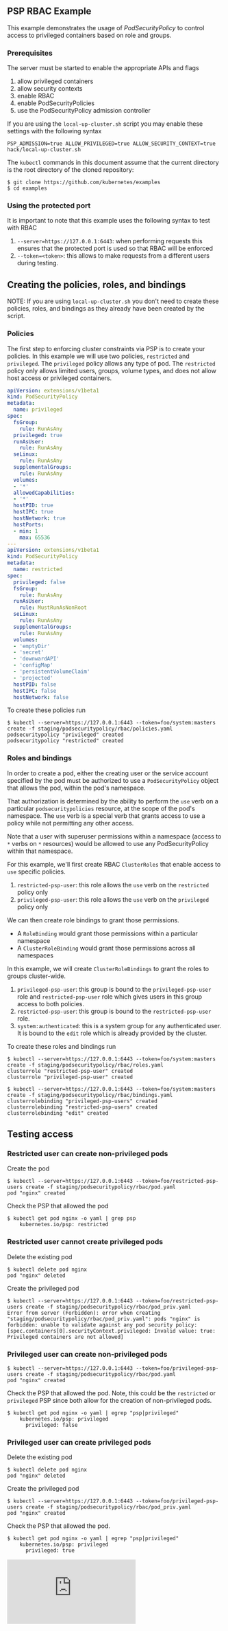 ## PSP RBAC Example

This example demonstrates the usage of *PodSecurityPolicy* to control access to privileged containers
based on role and groups.

### Prerequisites

The server must be started to enable the appropriate APIs and flags

1.  allow privileged containers
1.  allow security contexts
1.  enable RBAC
1.  enable PodSecurityPolicies
1.  use the PodSecurityPolicy admission controller

If you are using the `local-up-cluster.sh` script you may enable these settings with the following syntax

```
PSP_ADMISSION=true ALLOW_PRIVILEGED=true ALLOW_SECURITY_CONTEXT=true hack/local-up-cluster.sh
```

The `kubectl` commands in this document assume that the current directory is the root directory of the cloned repository:

```console
$ git clone https://github.com/kubernetes/examples
$ cd examples
```

### Using the protected port

It is important to note that this example uses the following syntax to test with RBAC

1.  `--server=https://127.0.0.1:6443`: when performing requests this ensures that the protected port is used so
that RBAC will be enforced
1.  `--token=<token>`: this allows to make requests from a different users during testing.

## Creating the policies, roles, and bindings

NOTE: If you are using `local-up-cluster.sh` you don't need to create these
policies, roles, and bindings as they already have been created by the script.

### Policies

The first step to enforcing cluster constraints via PSP is to create your policies.  In this
example we will use two policies, `restricted` and `privileged`. The `privileged` policy allows any type of pod.
The `restricted` policy only allows limited users, groups, volume types, and does not allow host access or privileged containers.

```yaml
apiVersion: extensions/v1beta1
kind: PodSecurityPolicy
metadata:
  name: privileged
spec:
  fsGroup:
    rule: RunAsAny
  privileged: true
  runAsUser:
    rule: RunAsAny
  seLinux:
    rule: RunAsAny
  supplementalGroups:
    rule: RunAsAny
  volumes:
  - '*'
  allowedCapabilities:
  - '*'
  hostPID: true
  hostIPC: true
  hostNetwork: true
  hostPorts:
  - min: 1
    max: 65536
---
apiVersion: extensions/v1beta1
kind: PodSecurityPolicy
metadata:
  name: restricted
spec:
  privileged: false
  fsGroup:
    rule: RunAsAny
  runAsUser:
    rule: MustRunAsNonRoot
  seLinux:
    rule: RunAsAny
  supplementalGroups:
    rule: RunAsAny
  volumes:
  - 'emptyDir'
  - 'secret'
  - 'downwardAPI'
  - 'configMap'
  - 'persistentVolumeClaim'
  - 'projected'
  hostPID: false
  hostIPC: false
  hostNetwork: false
```

To create these policies run

```
$ kubectl --server=https://127.0.0.1:6443 --token=foo/system:masters create -f staging/podsecuritypolicy/rbac/policies.yaml
podsecuritypolicy "privileged" created
podsecuritypolicy "restricted" created
```

### Roles and bindings

In order to create a pod, either the creating user or the service account
specified by the pod must be authorized to use a `PodSecurityPolicy` object
that allows the pod, within the pod's namespace.

That authorization is determined by the ability to perform the `use` verb 
on a particular `podsecuritypolicies` resource, at the scope of the pod's namespace.
The `use` verb is a special verb that grants access to use a policy while not permitting any
other access.

Note that a user with superuser permissions within a namespace (access to `*` verbs on `*` resources)
would be allowed to use any PodSecurityPolicy within that namespace.

For this example, we'll first create RBAC `ClusterRoles` that enable access to `use` specific policies.

1. `restricted-psp-user`: this role allows the `use` verb on the `restricted` policy only
2. `privileged-psp-user`: this role allows the `use` verb on the `privileged` policy only

We can then create role bindings to grant those permissions.

* A `RoleBinding` would grant those permissions within a particular namespace
* A `ClusterRoleBinding` would grant those permissions across all namespaces

In this example, we will create `ClusterRoleBindings` to grant the roles to groups cluster-wide.

1. `privileged-psp-user`: this group is bound to the `privileged-psp-user` role and `restricted-psp-user` role which gives users
in this group access to both policies.
1. `restricted-psp-user`: this group is bound to the `restricted-psp-user` role.
1. `system:authenticated`: this is a system group for any authenticated user.  It is bound to the `edit`
role which is already provided by the cluster.

To create these roles and bindings run

```
$ kubectl --server=https://127.0.0.1:6443 --token=foo/system:masters create -f staging/podsecuritypolicy/rbac/roles.yaml
clusterrole "restricted-psp-user" created
clusterrole "privileged-psp-user" created

$ kubectl --server=https://127.0.0.1:6443 --token=foo/system:masters create -f staging/podsecuritypolicy/rbac/bindings.yaml
clusterrolebinding "privileged-psp-users" created
clusterrolebinding "restricted-psp-users" created
clusterrolebinding "edit" created
```

## Testing access

### Restricted user can create non-privileged pods

Create the pod

```
$ kubectl --server=https://127.0.0.1:6443 --token=foo/restricted-psp-users create -f staging/podsecuritypolicy/rbac/pod.yaml
pod "nginx" created
```

Check the PSP that allowed the pod

```
$ kubectl get pod nginx -o yaml | grep psp
    kubernetes.io/psp: restricted
```

### Restricted user cannot create privileged pods

Delete the existing pod

```
$ kubectl delete pod nginx
pod "nginx" deleted
```

Create the privileged pod

```
$ kubectl --server=https://127.0.0.1:6443 --token=foo/restricted-psp-users create -f staging/podsecuritypolicy/rbac/pod_priv.yaml
Error from server (Forbidden): error when creating "staging/podsecuritypolicy/rbac/pod_priv.yaml": pods "nginx" is forbidden: unable to validate against any pod security policy: [spec.containers[0].securityContext.privileged: Invalid value: true: Privileged containers are not allowed]
```

### Privileged user can create non-privileged pods

```
$ kubectl --server=https://127.0.0.1:6443 --token=foo/privileged-psp-users create -f staging/podsecuritypolicy/rbac/pod.yaml
pod "nginx" created
```

Check the PSP that allowed the pod.  Note, this could be the `restricted` or `privileged` PSP since both allow
for the creation of non-privileged pods.

```
$ kubectl get pod nginx -o yaml | egrep "psp|privileged"
    kubernetes.io/psp: privileged
      privileged: false
```

### Privileged user can create privileged pods

Delete the existing pod

```
$ kubectl delete pod nginx
pod "nginx" deleted
```

Create the privileged pod

```
$ kubectl --server=https://127.0.0.1:6443 --token=foo/privileged-psp-users create -f staging/podsecuritypolicy/rbac/pod_priv.yaml
pod "nginx" created
```

Check the PSP that allowed the pod.

```
$ kubectl get pod nginx -o yaml | egrep "psp|privileged"
    kubernetes.io/psp: privileged
      privileged: true
```

<!-- BEGIN MUNGE: GENERATED_ANALYTICS -->
[![Analytics](https://kubernetes-site.appspot.com/UA-36037335-10/GitHub/examples/podsecuritypolicy/rbac/README.md?pixel)]()
<!-- END MUNGE: GENERATED_ANALYTICS -->

